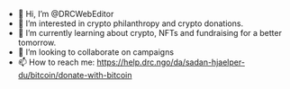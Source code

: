 - 👋 Hi, I’m @DRCWebEditor
- 👀 I’m interested in crypto philanthropy and crypto donations.
- 🌱 I’m currently learning about crypto, NFTs and fundraising for a better tomorrow.
- 💞️ I’m looking to collaborate on campaigns
- 📫 How to reach me: https://help.drc.ngo/da/sadan-hjaelper-du/bitcoin/donate-with-bitcoin

<!---
DRCWebEditor/DRCWebEditor is a ✨ special ✨ repository because its `README.md` (this file) appears on your GitHub profile.
You can click the Preview link to take a look at your changes.
--->
